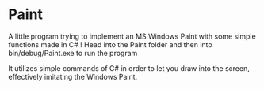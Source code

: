 # Paint
A little program trying to implement an MS Windows Paint with some simple functions made in C# ! 
Head into the Paint folder and then into bin/debug/Paint.exe to run the program

It utilizes simple commands of C# in order to let you draw into the screen, effectively imitating the Windows Paint.
